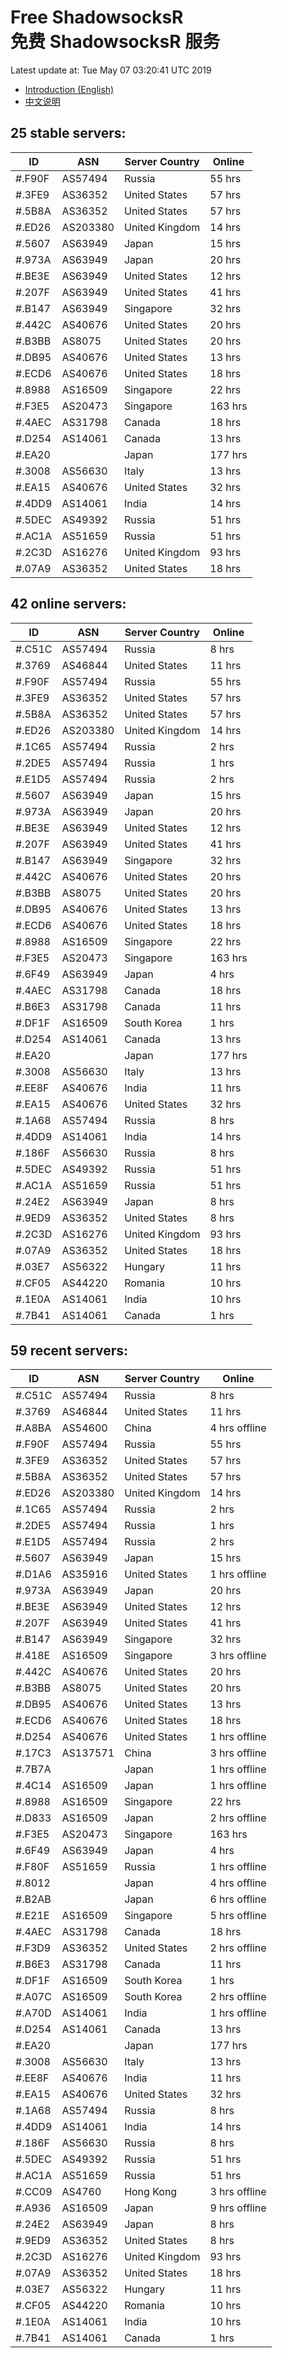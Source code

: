 # Free ShadowsocksR<br>免费 ShadowsocksR 服务

Latest update at: Tue May 07 03:20:41 UTC 2019

- [Introduction (English)](https://voken.io/en/latest/services/autossr.html)
- [中文说明](https://voken.io/zh_CN/latest/services/autossr.html)


## 25 stable servers:

| ID | ASN | Server Country | Online |
| ------ | ------ | ------ | ------ |
| #.F90F | AS57494 | Russia | 55 hrs |
| #.3FE9 | AS36352 | United States | 57 hrs |
| #.5B8A | AS36352 | United States | 57 hrs |
| #.ED26 | AS203380 | United Kingdom | 14 hrs |
| #.5607 | AS63949 | Japan | 15 hrs |
| #.973A | AS63949 | Japan | 20 hrs |
| #.BE3E | AS63949 | United States | 12 hrs |
| #.207F | AS63949 | United States | 41 hrs |
| #.B147 | AS63949 | Singapore | 32 hrs |
| #.442C | AS40676 | United States | 20 hrs |
| #.B3BB | AS8075 | United States | 20 hrs |
| #.DB95 | AS40676 | United States | 13 hrs |
| #.ECD6 | AS40676 | United States | 18 hrs |
| #.8988 | AS16509 | Singapore | 22 hrs |
| #.F3E5 | AS20473 | Singapore | 163 hrs |
| #.4AEC | AS31798 | Canada | 18 hrs |
| #.D254 | AS14061 | Canada | 13 hrs |
| #.EA20 |  | Japan | 177 hrs |
| #.3008 | AS56630 | Italy | 13 hrs |
| #.EA15 | AS40676 | United States | 32 hrs |
| #.4DD9 | AS14061 | India | 14 hrs |
| #.5DEC | AS49392 | Russia | 51 hrs |
| #.AC1A | AS51659 | Russia | 51 hrs |
| #.2C3D | AS16276 | United Kingdom | 93 hrs |
| #.07A9 | AS36352 | United States | 18 hrs |

## 42 online servers:

| ID | ASN | Server Country | Online |
| ------ | ------ | ------ | ------ |
| #.C51C | AS57494 | Russia | 8 hrs |
| #.3769 | AS46844 | United States | 11 hrs |
| #.F90F | AS57494 | Russia | 55 hrs |
| #.3FE9 | AS36352 | United States | 57 hrs |
| #.5B8A | AS36352 | United States | 57 hrs |
| #.ED26 | AS203380 | United Kingdom | 14 hrs |
| #.1C65 | AS57494 | Russia | 2 hrs |
| #.2DE5 | AS57494 | Russia | 1 hrs |
| #.E1D5 | AS57494 | Russia | 2 hrs |
| #.5607 | AS63949 | Japan | 15 hrs |
| #.973A | AS63949 | Japan | 20 hrs |
| #.BE3E | AS63949 | United States | 12 hrs |
| #.207F | AS63949 | United States | 41 hrs |
| #.B147 | AS63949 | Singapore | 32 hrs |
| #.442C | AS40676 | United States | 20 hrs |
| #.B3BB | AS8075 | United States | 20 hrs |
| #.DB95 | AS40676 | United States | 13 hrs |
| #.ECD6 | AS40676 | United States | 18 hrs |
| #.8988 | AS16509 | Singapore | 22 hrs |
| #.F3E5 | AS20473 | Singapore | 163 hrs |
| #.6F49 | AS63949 | Japan | 4 hrs |
| #.4AEC | AS31798 | Canada | 18 hrs |
| #.B6E3 | AS31798 | Canada | 11 hrs |
| #.DF1F | AS16509 | South Korea | 1 hrs |
| #.D254 | AS14061 | Canada | 13 hrs |
| #.EA20 |  | Japan | 177 hrs |
| #.3008 | AS56630 | Italy | 13 hrs |
| #.EE8F | AS40676 | India | 11 hrs |
| #.EA15 | AS40676 | United States | 32 hrs |
| #.1A68 | AS57494 | Russia | 8 hrs |
| #.4DD9 | AS14061 | India | 14 hrs |
| #.186F | AS56630 | Russia | 8 hrs |
| #.5DEC | AS49392 | Russia | 51 hrs |
| #.AC1A | AS51659 | Russia | 51 hrs |
| #.24E2 | AS63949 | Japan | 8 hrs |
| #.9ED9 | AS36352 | United States | 8 hrs |
| #.2C3D | AS16276 | United Kingdom | 93 hrs |
| #.07A9 | AS36352 | United States | 18 hrs |
| #.03E7 | AS56322 | Hungary | 11 hrs |
| #.CF05 | AS44220 | Romania | 10 hrs |
| #.1E0A | AS14061 | India | 10 hrs |
| #.7B41 | AS14061 | Canada | 1 hrs |

## 59 recent servers:

| ID | ASN | Server Country | Online |
| ------ | ------ | ------ | ------ |
| #.C51C | AS57494 | Russia | 8 hrs |
| #.3769 | AS46844 | United States | 11 hrs |
| #.A8BA | AS54600 | China | 4 hrs offline |
| #.F90F | AS57494 | Russia | 55 hrs |
| #.3FE9 | AS36352 | United States | 57 hrs |
| #.5B8A | AS36352 | United States | 57 hrs |
| #.ED26 | AS203380 | United Kingdom | 14 hrs |
| #.1C65 | AS57494 | Russia | 2 hrs |
| #.2DE5 | AS57494 | Russia | 1 hrs |
| #.E1D5 | AS57494 | Russia | 2 hrs |
| #.5607 | AS63949 | Japan | 15 hrs |
| #.D1A6 | AS35916 | United States | 1 hrs offline |
| #.973A | AS63949 | Japan | 20 hrs |
| #.BE3E | AS63949 | United States | 12 hrs |
| #.207F | AS63949 | United States | 41 hrs |
| #.B147 | AS63949 | Singapore | 32 hrs |
| #.418E | AS16509 | Singapore | 3 hrs offline |
| #.442C | AS40676 | United States | 20 hrs |
| #.B3BB | AS8075 | United States | 20 hrs |
| #.DB95 | AS40676 | United States | 13 hrs |
| #.ECD6 | AS40676 | United States | 18 hrs |
| #.D254 | AS40676 | United States | 1 hrs offline |
| #.17C3 | AS137571 | China | 3 hrs offline |
| #.7B7A |  | Japan | 1 hrs offline |
| #.4C14 | AS16509 | Japan | 1 hrs offline |
| #.8988 | AS16509 | Singapore | 22 hrs |
| #.D833 | AS16509 | Japan | 2 hrs offline |
| #.F3E5 | AS20473 | Singapore | 163 hrs |
| #.6F49 | AS63949 | Japan | 4 hrs |
| #.F80F | AS51659 | Russia | 1 hrs offline |
| #.8012 |  | Japan | 4 hrs offline |
| #.B2AB |  | Japan | 6 hrs offline |
| #.E21E | AS16509 | Singapore | 5 hrs offline |
| #.4AEC | AS31798 | Canada | 18 hrs |
| #.F3D9 | AS36352 | United States | 2 hrs offline |
| #.B6E3 | AS31798 | Canada | 11 hrs |
| #.DF1F | AS16509 | South Korea | 1 hrs |
| #.A07C | AS16509 | South Korea | 2 hrs offline |
| #.A70D | AS14061 | India | 1 hrs offline |
| #.D254 | AS14061 | Canada | 13 hrs |
| #.EA20 |  | Japan | 177 hrs |
| #.3008 | AS56630 | Italy | 13 hrs |
| #.EE8F | AS40676 | India | 11 hrs |
| #.EA15 | AS40676 | United States | 32 hrs |
| #.1A68 | AS57494 | Russia | 8 hrs |
| #.4DD9 | AS14061 | India | 14 hrs |
| #.186F | AS56630 | Russia | 8 hrs |
| #.5DEC | AS49392 | Russia | 51 hrs |
| #.AC1A | AS51659 | Russia | 51 hrs |
| #.CC09 | AS4760 | Hong Kong | 3 hrs offline |
| #.A936 | AS16509 | Japan | 9 hrs offline |
| #.24E2 | AS63949 | Japan | 8 hrs |
| #.9ED9 | AS36352 | United States | 8 hrs |
| #.2C3D | AS16276 | United Kingdom | 93 hrs |
| #.07A9 | AS36352 | United States | 18 hrs |
| #.03E7 | AS56322 | Hungary | 11 hrs |
| #.CF05 | AS44220 | Romania | 10 hrs |
| #.1E0A | AS14061 | India | 10 hrs |
| #.7B41 | AS14061 | Canada | 1 hrs |


